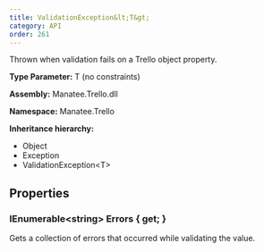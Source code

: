 ```yaml
---
title: ValidationException&lt;T&gt;
category: API
order: 261
---
```


Thrown when validation fails on a Trello object property.

**Type Parameter:** T (no constraints)

**Assembly:** Manatee.Trello.dll

**Namespace:** Manatee.Trello

**Inheritance hierarchy:**

- Object
- Exception
- ValidationException&lt;T&gt;

## Properties

### IEnumerable&lt;string&gt; Errors { get; }

Gets a collection of errors that occurred while validating the value.

